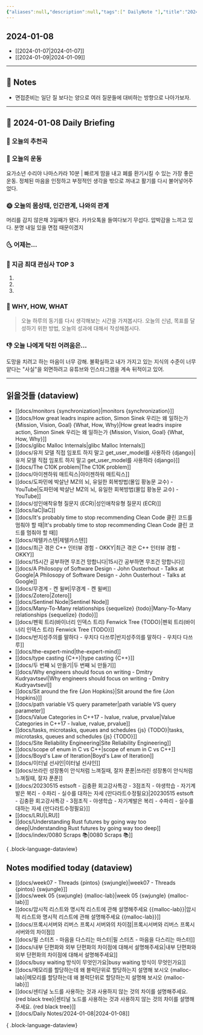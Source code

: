 ```yaml
---
{"aliases":null,"description":null,"tags":[" DailyNote "],"title":"2024-01-08","created":"2024-01-08T16:38:47","updated":"2024-01-08T23:48:32","dg-publish":true,"permalink":"/docs/Daily Notes/2024-01-08/","dgPassFrontmatter":true}
---
```



## 2024-01-08

- [[2024-01-07\|2024-01-07]] 
- [[2024-01-09\|2024-01-09]]

---

## 📝 Notes

- 면접준비는 일단 질 보다는 양으로 여러 질문들에 대비하는 방향으로 나아가보자.


---

## 📅 2024-01-08 Daily Briefing

### 🎵 오늘의 추천곡

### 🏃 오늘의 운동

요가소년 수리야 나마스카라 10분 | 빠르게 땀을 내고 폐를 환기시킬 수 있는 가장 좋은 운동. 정체된 마음을 인정하고 부정적인 생각을 밖으로 꺼내고 활기를 다시 불어넣어주었다.

### 🌞 오늘의 몸상태, 인간관계, 나와의 관계

머리를 감지 않은채 3일째가 됐다. 카카오톡을 들여다보기 무섭다. 압박감을 느끼고 있다. 분명 내일 있을 면접 때문이겠지

### 🌜 어제는...

### 🧠 지금 최대 관심사 TOP 3

1. 
2. 
3. 

### 🚀 WHY, HOW, WHAT

> 오늘 하루의 동기를 다시 생각해보는 시간을 가져봅시다. 오늘의 신념, 목표를 달성하기 위한 방법, 오늘의 성과에 대해서 작성해봅시다.

### 👎 오늘 나에게 닥친 어려움은...

도망을 치려고 하는 마음이 너무 강해. 불확실하고 내가 가지고 있는 지식의 수준이 너무 얕다는 "사실"을 외면하려고 유튜브와 인스타그램을 계속 뒤적이고 있어.

---

## 읽을것들 (dataview)

- [[docs/monitors {synchronization}\|monitors {synchronization}]]
- [[docs/How great leadrs inspire action, Simon Sinek 우리는 왜 일하는가 {Mission, Vision, Goal} {What, How, Why}\|How great leadrs inspire action, Simon Sinek 우리는 왜 일하는가 {Mission, Vision, Goal} {What, How, Why}]]
- [[docs/glibc Malloc Internals\|glibc Malloc Internals]]
- [[docs/유저 모델 직접 임포트 하지 말고 get_user_model를 사용하라 {django}\|유저 모델 직접 임포트 하지 말고 get_user_model를 사용하라 {django}]]
- [[docs/The C10K problem\|The C10K problem]]
- [[docs/아이젠하워 매트릭스\|아이젠하워 매트릭스]]
- [[docs/도파민에 박살난 MZ의 뇌, 유일한 회복방법(몰입 황농문 교수) - YouTube\|도파민에 박살난 MZ의 뇌, 유일한 회복방법(몰입 황농문 교수) - YouTube]]
- [[docs/성인애착유형 질문지 (ECR)\|성인애착유형 질문지 (ECR)]]
- [[docs/IaC\|IaC]]
- [[docs/It's probably time to stop recommending Clean Code 클린 코드를 멈춰야 할 때\|It's probably time to stop recommending Clean Code 클린 코드를 멈춰야 할 때]]
- [[docs/제텔카스텐\|제텔카스텐]]
- [[docs/최근 겪은 C++ 인터뷰 경험 - OKKY\|최근 겪은 C++ 인터뷰 경험 - OKKY]]
- [[docs/15시간 공부하면 무조건 망합니다\|15시간 공부하면 무조건 망합니다]]
- [[docs/A Philosopy of Software Design - John Ousterhout - Talks at Google\|A Philosopy of Software Design - John Ousterhout - Talks at Google]]
- [[docs/무경계 - 켄 윌버\|무경계 - 켄 윌버]]
- [[docs/Zotero\|Zotero]]
- [[docs/Sentinel Node\|Sentinel Node]]
- [[docs/Many-To-Many relationships {sequelize} {todo}\|Many-To-Many relationships {sequelize} {todo}]]
- [[docs/펜윅 트리(바이너리 인덱스 트리) Fenwick Tree {TODO}\|펜윅 트리(바이너리 인덱스 트리) Fenwick Tree {TODO}]]
- [[docs/반지성주의를 말하다 - 우치다 다쓰루\|반지성주의를 말하다 - 우치다 다쓰루]]
- [[docs/the-expert-mind\|the-expert-mind]]
- [[docs/type casting {C++}\|type casting {C++}]]
- [[docs/두 번째 뇌 만들기\|두 번째 뇌 만들기]]
- [[docs/Why engineers should focus on writing - Dmitry Kudryavtsevl\|Why engineers should focus on writing - Dmitry Kudryavtsevl]]
- [[docs/Sit around the fire {Jon Hopkins}\|Sit around the fire {Jon Hopkins}]]
- [[docs/path variable VS query parameter\|path variable VS query parameter]]
- [[docs/Value Categories in C++17 - lvalue, rvalue, prvalue\|Value Categories in C++17 - lvalue, rvalue, prvalue]]
- [[docs/tasks, microtasks, queues and schedules {js} {TODO}\|tasks, microtasks, queues and schedules {js} {TODO}]]
- [[docs/Site Reliability Engineering\|Site Reliability Engineering]]
- [[docs/scope of enum in C vs C++\|scope of enum in C vs C++]]
- [[docs/Boyd's Law of Iteration\|Boyd's Law of Iteration]]
- [[docs/이터널 선샤인\|이터널 선샤인]]
- [[docs/쓰라린 성장통이 안식처럼 느껴질때, 잘자 푼푼\|쓰라린 성장통이 안식처럼 느껴질때, 잘자 푼푼]]
- [[docs/20230515 estsoft - 김충환 회고강사특강 - 3점조직 - 야생학습 - 자기계발은 복리 - 수파리 - 실수를 대하는 자세 {만다라트수정필요}\|20230515 estsoft - 김충환 회고강사특강 - 3점조직 - 야생학습 - 자기계발은 복리 - 수파리 - 실수를 대하는 자세 {만다라트수정필요}]]
- [[docs/LRU\|LRU]]
- [[docs/Understanding Rust futures by going way too deep\|Understanding Rust futures by going way too deep]]
- [[docs/index/0080 Scraps 📚\|0080 Scraps 📚]]

{ .block-language-dataview}

## Notes modified today (dataview)

- [[docs/week07 - Threads {pintos} {swjungle}\|week07 - Threads {pintos} {swjungle}]]
- [[docs/week 05 {swjungle} {malloc-lab}\|week 05 {swjungle} {malloc-lab}]]
- [[docs/암시적 리스트와 명시적 리스트에 관해 설명해주세요 {{malloc-lab}}\|암시적 리스트와 명시적 리스트에 관해 설명해주세요 {{malloc-lab}}]]
- [[docs/프록시서버와 리버스 프록시 서버와의 차이점\|프록시서버와 리버스 프록시 서버와의 차이점]]
- [[docs/필 스터츠 - 마음을 다스리는 마스터\|필 스터츠 - 마음을 다스리는 마스터]]
- [[docs/내부 단편화와 외부 단편화의 차이점에 대해서 설명해주세요\|내부 단편화와 외부 단편화의 차이점에 대해서 설명해주세요]]
- [[docs/busy waiting 방식이 무엇인가요\|busy waiting 방식이 무엇인가요]]
- [[docs/메모리를 할당하는데 왜 블럭단위로 할당하는지 설명해 보시오 {malloc-lab}\|메모리를 할당하는데 왜 블럭단위로 할당하는지 설명해 보시오 {malloc-lab}]]
- [[docs/센티널 노드를 사용하는 것과 사용하지 않는 것의 차이를 설명해주세요. {red black tree}\|센티널 노드를 사용하는 것과 사용하지 않는 것의 차이를 설명해주세요. {red black tree}]]
- [[docs/Daily Notes/2024-01-08\|2024-01-08]]

{ .block-language-dataview}

